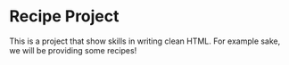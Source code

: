 # Recipe Project

This is a project that show skills in writing clean HTML. For example sake, we will be providing some recipes!